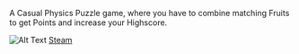 A Casual Physics Puzzle game, where you have to combine matching Fruits to get Points and increase your Highscore.

![Alt Text](https://images.squarespace-cdn.com/content/v1/671e49e7678abb0425a2f0f2/14c7135f-d263-43b0-95f3-916dc7cdfb3f/Main+Capsule.png)
[Steam](https://store.steampowered.com/app/2658820/Watermelon_Game/)

